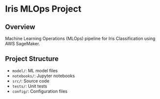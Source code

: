 # Iris MLOps Project
            
## Overview
Machine Learning Operations (MLOps) pipeline for Iris Classification using AWS SageMaker.

## Project Structure
- `model/`: ML model files
- `notebooks/`: Jupyter notebooks
- `src/`: Source code
- `tests/`: Unit tests
- `config/`: Configuration files
            